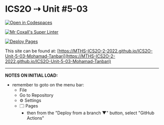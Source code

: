 # ICS2O ⇢ Unit #5-03

[![Open in Codespaces](https://classroom.github.com/assets/launch-codespace-7f7980b617ed060a017424585567c406b6ee15c891e84e1186181d67ecf80aa0.svg)](https://classroom.github.com/open-in-codespaces?assignment_repo_id=11036937)

[![Mr Coxall's Super Linter](https://github.com/MTHS-ICS2O-2-2022/ICS2O-Unit-5-03-Mohamad-Tanbari/workflows/Mr%20Coxall's%20Super%20Linter/badge.svg)](https://github.com/MTHS-ICS2O-2-2022/ICS2O-Unit-5-03-Mohamad-Tanbari/actions)

[![Deploy Pages](https://github.com/MTHS-ICS2O-2-2022/ICS2O-Unit-5-03-Mohamad-Tanbari/workflows/Deploy%20Pages/badge.svg)](https://github.com/MTHS-ICS2O-2-2022/ICS2O-Unit-5-03-Mohamad-Tanbari/actions)

This site can be found at: [https://MTHS-ICS2O-2-2022.github.io/ICS2O-Unit-5-03-Mohamad-Tanbari](https://MTHS-ICS2O-2-2022.github.io/ICS2O-Unit-5-03-Mohamad-Tanbari)

---

**NOTES ON INITIAL LOAD:**
- remember to goto on the menu bar:
  - File
  - Go to Repository
  - ⚙ Settings
  - 🗔 Pages
    - then from the "Deploy from a branch ▼" button, select "GitHub Actions"
